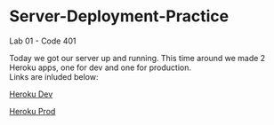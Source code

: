 # Server-Deployment-Practice

Lab 01 - Code 401

Today we got our server up and running.  This time around we made 2 Heroku apps, one for dev and one for production.  
Links are inluded below:

[Heroku Dev](https://andresmills-server-deploy-dev.herokuapp.com/)

[Heroku Prod](https://andresmills-server-deploy-prod.herokuapp.com/)